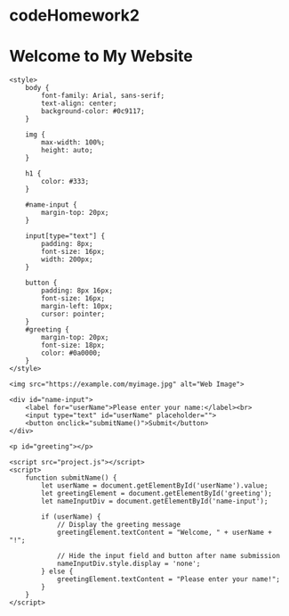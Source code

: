 # codeHomework2

<!DOCTYPE html>
<html lang="en">
<head>
    <meta charset="UTF-8">
    <meta name="viewport" content="width=device-width, initial-scale=1.0">
    <title>Homework 2 - Static Website</title>
    <link rel="stylesheet" href="css.css">
</head>
<body>
    <h1>Welcome to My Website </h1>

    <style>
        body {
            font-family: Arial, sans-serif;
            text-align: center;
            background-color: #0c9117;
        }

        img {
            max-width: 100%;
            height: auto;
        }

        h1 {
            color: #333;
        }

        #name-input {
            margin-top: 20px;
        }

        input[type="text"] {
            padding: 8px;
            font-size: 16px;
            width: 200px;
        }

        button {
            padding: 8px 16px;
            font-size: 16px;
            margin-left: 10px;
            cursor: pointer;
        }
        #greeting {
            margin-top: 20px;
            font-size: 18px;
            color: #0a0000;
        }
    </style>
</head>
<body>

    <img src="https://example.com/myimage.jpg" alt="Web Image">

    <div id="name-input">
        <label for="userName">Please enter your name:</label><br>
        <input type="text" id="userName" placeholder="">
        <button onclick="submitName()">Submit</button>
    </div>

    <p id="greeting"></p>
    
    <script src="project.js"></script>
    <script>
        function submitName() {
            let userName = document.getElementById('userName').value;
            let greetingElement = document.getElementById('greeting');
            let nameInputDiv = document.getElementById('name-input');

            if (userName) {
                // Display the greeting message
                greetingElement.textContent = "Welcome, " + userName + "!";
                
                // Hide the input field and button after name submission
                nameInputDiv.style.display = 'none';
            } else {
                greetingElement.textContent = "Please enter your name!";
            }
        }
    </script>

</body>
</html>
